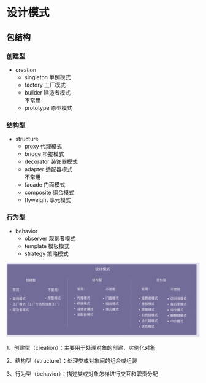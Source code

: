 # 设计模式
## 包结构
### 创建型
* creation
  * singleton 单例模式
  * factory   工厂模式
  * builder   建造者模式  
不常用
  * prototype 原型模式
### 结构型
* structure
  * proxy     代理模式
  * bridge    桥接模式
  * decorator 装饰器模式
  * adapter   适配器模式  
不常用
  * facade    门面模式
  * composite 组合模式
  * flyweight 享元模式
### 行为型 
* behavior
  * observer  观察者模式
  * template  模板模式
  * strategy  策略模式
  
![](README-IMG/img.png)

1、创建型（creation）：主要用于处理对象的创建，实例化对象

2、结构型（structure）：处理类或对象间的组合或组装

3、行为型（behavior）：描述类或对象怎样进行交互和职责分配